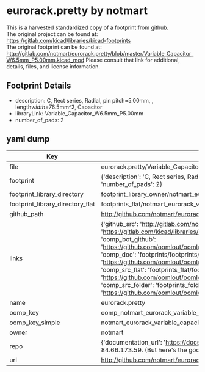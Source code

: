 # eurorack.pretty by notmart  
This is a harvested standardized copy of a footprint from github.  
The original project can be found at:  
https://gitlab.com/kicad/libraries/kicad-footprints  
The original footprint can be found at:
http://gitlab.com/notmart/eurorack.pretty/blob/master/Variable_Capacitor_W6.5mm_P5.00mm.kicad_mod
Please consult that link for additional, details, files, and license information.  
## Footprint Details
* description: C, Rect series, Radial, pin pitch=5.00mm, , length*width=7*6.5mm^2, Capacitor  
* libraryLink: Variable_Capacitor_W6.5mm_P5.00mm  
* number_of_pads: 2  
## yaml dump  
| Key | Value |  
| --- | --- |  
| file | eurorack.pretty/Variable_Capacitor_W6.5mm_P5.00mm.kicad_mod |  
| footprint | {'description': 'C, Rect series, Radial, pin pitch=5.00mm, , length*width=7*6.5mm^2, Capacitor', 'libraryLink': 'Variable_Capacitor_W6.5mm_P5.00mm', 'number_of_pads': 2} |  
| footprint_library_directory | footprint_library_owner/notmart_eurorack.pretty |  
| footprint_library_directory_flat | footprints_flat/notmart_eurorack_variable_capacitor_w6_5mm_p5_00mm/working |  
| github_path | http://github.com/notmart/eurorack.pretty/blob/master/Variable_Capacitor_W6.5mm_P5.00mm.kicad_mod |  
| links | {'github_src': 'http://gitlab.com/notmart/eurorack.pretty/blob/master/Variable_Capacitor_W6.5mm_P5.00mm.kicad_mod', 'github_src_repo': 'https://gitlab.com/kicad/libraries/kicad-footprints', 'oomp_bot': 'footprints/notmart_eurorack_variable_capacitor_w6_5mm_p5_00mm/working', 'oomp_bot_github': 'https://github.com/oomlout/oomlout_oomp_footprint_bot/tree/main/footprints/notmart_eurorack_variable_capacitor_w6_5mm_p5_00mm/working', 'oomp_doc': 'footprints/footprints/notmart/eurorack/Variable_Capacitor_W6.5mm_P5.00mm/working/', 'oomp_doc_github': 'https://github.com/oomlout/oomlout_oomp_footprint_doc/tree/main/footprints/footprints/notmart/eurorack/Variable_Capacitor_W6.5mm_P5.00mm/working', 'oomp_src_flat': 'footprints_flat/footprints_flat/notmart_eurorack_variable_capacitor_w6_5mm_p5_00mm/working', 'oomp_src_flat_github': 'https://github.com/oomlout/oomlout_oomp_footprint_src/tree/main/footprints_flat/notmart_eurorack_variable_capacitor_w6_5mm_p5_00mm/working', 'oomp_src_folder': 'footprints_folder/footprints_folder/notmart/eurorack/Variable_Capacitor_W6.5mm_P5.00mm/working', 'oomp_src_folder_github': 'https://github.com/oomlout/oomlout_oomp_footprint_src/tree/main/footprints_folder/notmart/eurorack/Variable_Capacitor_W6.5mm_P5.00mm/working'} |  
| name | eurorack.pretty |  
| oomp_key | oomp_notmart_eurorack_variable_capacitor_w6_5mm_p5_00mm |  
| oomp_key_simple | notmart_eurorack_variable_capacitor_w6_5mm_p5_00mm |  
| owner | notmart |  
| repo | {'documentation_url': 'https://docs.github.com/rest/overview/resources-in-the-rest-api#rate-limiting', 'message': "API rate limit exceeded for 84.66.173.59. (But here's the good news: Authenticated requests get a higher rate limit. Check out the documentation for more details.)"} |  
| url | http://github.com/notmart/eurorack.pretty |  

